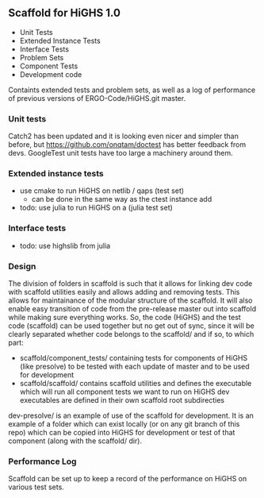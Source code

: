 ## Scaffold for HiGHS 1.0

- Unit Tests
- Extended Instance Tests
- Interface Tests
- Problem Sets
- Component Tests
- Development code

Containts extended tests and problem sets, as well as a log of performance of previous versions of ERGO-Code/HiGHS.git master.

### Unit tests

Catch2 has been updated and it is looking even nicer and simpler than before, but https://github.com/onqtam/doctest has better feedback from devs. GoogleTest unit tests have too large a machinery around them.

### Extended instance tests

- use cmake to run HiGHS on netlib / qaps (test set)
  - can be done in the same way as the ctest instance add
- todo: use julia to run HiGHS on a (julia test set)

### Interface tests

- todo: use highslib from julia

### Design

The division of folders in scaffold is such that it allows for linking dev code with scaffold utilities easily and allows adding and removing tests. This allows for maintainance of the modular structure of the scaffold. It will also enable easy transition of code from the pre-release master out into scaffold while making sure everything works. So, the code (HiGHS) and the test code (scaffold) can be used together but no get out of sync, since it will be clearly separated whether code belongs to the scaffold/ and if so, to which part:

- scaffold/component_tests/
  containing tests for components of HiGHS (like presolve) to be tested with each update of master and to be used for development
- scaffold/scaffold/
  contains scaffold utilities and defines the executable which will run all component tests we want to run on HiGHS
  dev executables are defined in their own scaffold root subdirecties


dev-presolve/ is an example of use of the scaffold for development. It is an example of a folder which can exist locally (or on any git branch of this repo) which can be copied into HiGHS for development or test of that component (along with the scaffold/ dir).

### Performance Log

Scaffold can be set up to keep a record of the performance on HiGHS on various test sets.

